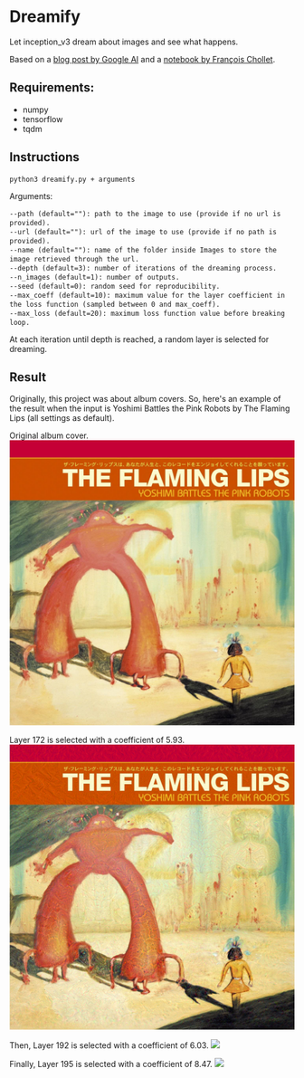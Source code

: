 # Dreamify

Let inception_v3 dream about images and see what happens.

Based on a [blog post by Google AI](https://ai.googleblog.com/2015/06/inceptionism-going-deeper-into-neural.html)
and a [notebook by François Chollet](https://colab.research.google.com/drive/18XPdEDVYdr_ODAvW0DrWRCRC25tvTuCE#scrollTo=gP7_g_kB6AsK).

## Requirements:

* numpy
* tensorflow
* tqdm

## Instructions

```
python3 dreamify.py + arguments
```

Arguments:

```
--path (default=""): path to the image to use (provide if no url is provided).
--url (default=""): url of the image to use (provide if no path is provided).
--name (default=""): name of the folder inside Images to store the image retrieved through the url.
--depth (default=3): number of iterations of the dreaming process.
--n_images (default=1): number of outputs.
--seed (default=0): random seed for reproducibility.
--max_coeff (default=10): maximum value for the layer coefficient in the loss function (sampled between 0 and max_coeff).
--max_loss (default=20): maximum loss function value before breaking loop.
```

At each iteration until depth is reached, a random layer is selected for dreaming.

## Result

Originally, this project was about album covers. So, here's an example of the result when the input is Yoshimi Battles the Pink Robots by The Flaming Lips (all settings as default).

Original album cover.
![](Images/Yoshimi-Battles-the-Pink-Robots/original.jpg)

Layer 172 is selected with a coefficient of 5.93.
![](Images/Yoshimi-Battles-the-Pink-Robots/original-172=5.93.png)

Then, Layer 192 is selected with a coefficient of 6.03.
![](Images/Yoshimi-Battles-the-Pink-Robots/original-172=5.93-192=6.03.png)

Finally, Layer 195 is selected with a coefficient of 8.47.
![](Images/Yoshimi-Battles-the-Pink-Robots/original-172=5.93-192=6.03-195=8.47.png)